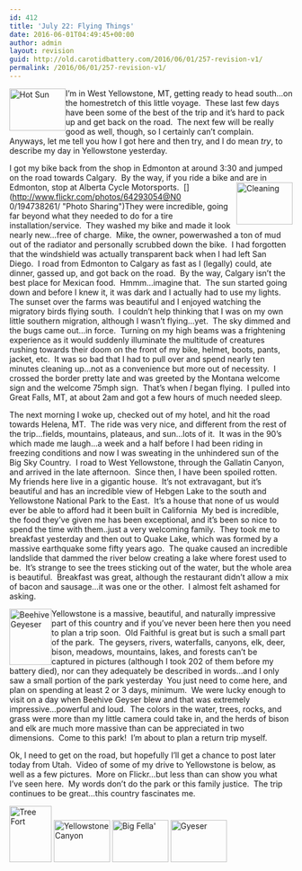 ```yaml
---
id: 412
title: 'July 22: Flying Things'
date: 2016-06-01T04:49:45+00:00
author: admin
layout: revision
guid: http://old.carotidbattery.com/2016/06/01/257-revision-v1/
permalink: /2016/06/01/257-revision-v1/
---
```

[<img class="alignleft" style="float: left;" src="http://static.flickr.com/69/194738433_cb2ee51535_t.jpg" alt="Hot Sun" width="100" height="75" />](http://www.flickr.com/photos/64293054@N00/194738433/ "Photo Sharing")

I&#8217;m in West Yellowstone, MT, getting ready to head south&#8230;on the homestretch of this little voyage.  These last few days have been some of the best of the trip and it&#8217;s hard to pack up and get back on the road.  The next few will be really good as well, though, so I certainly can&#8217;t complain.  Anyways, let me tell you how I got here and then try, and I do mean _try_, to describe my day in Yellowstone yesterday.

I got my bike back from the shop in Edmonton at around 3:30 and jumped on the road towards Calgary.  By the way, if you ride a bike and are in Edmonton, stop at Alberta Cycle Motorsports.  [<img style="float: right;" src="http://static.flickr.com/62/194738261_aa99c8fb1e_t.jpg" alt="Cleaning" width="100" height="75" />](http://www.flickr.com/photos/64293054@N0<br />0/194738261/ "Photo Sharing")They were incredible, going far beyond what they needed to do for a tire installation/service.  They washed my bike and made it look nearly new&#8230;free of charge.  Mike, the owner, powerwashed a ton of mud out of the radiator and personally scrubbed down the bike.  I had forgotten that the windshield was actually transparent back when I had left San Diego.  I road from Edmonton to Calgary as fast as I (legally) could, ate dinner, gassed up, and got back on the road.  By the way, Calgary isn&#8217;t the best place for Mexican food.  Hmmm&#8230;imagine that.  The sun started going down and before I knew it, it was dark and I actually had to use my lights.  The sunset over the farms was beautiful and I enjoyed watching the migratory birds flying south.  I couldn&#8217;t help thinking that I was on my own little southern migration, although I wasn&#8217;t flying&#8230;yet.  The sky dimmed and the bugs came out&#8230;in force.  Turning on my high beams was a frightening experience as it would suddenly illuminate the multitude of creatures rushing towards their doom on the front of my bike, helmet, boots, pants, jacket, etc.  It was so bad that I had to pull over and spend nearly ten minutes cleaning up&#8230;not as a convenience but more out of necessity.  I crossed the border pretty late and was greeted by the Montana welcome sign and the welcome 75mph sign.  That&#8217;s when _I_ began flying.  I pulled into Great Falls, MT, at about 2am and got a few hours of much needed sleep.

The next morning I woke up, checked out of my hotel, and hit the road towards Helena, MT.  The ride was very nice, and different from the rest of the trip&#8230;fields, mountains, plateaus, and sun&#8230;lots of it.  It was in the 90&#8217;s which made me laugh&#8230;a week and a half before I had been riding in freezing conditions and now I was sweating in the unhindered sun of the Big Sky Country.  I road to West Yellowstone, through the Gallatin Canyon, and arrived in the late afternoon.  Since then, I have been spoiled rotten.  My friends here live in a gigantic house.  It&#8217;s not extravagant, but it&#8217;s beautiful and has an incredible view of Hebgen Lake to the south and Yellowstone National Park to the East.  It&#8217;s a house that none of us would ever be able to afford had it been built in California  My bed is incredible, the food they&#8217;ve given me has been exceptional, and it&#8217;s been so nice to spend the time with them..just a very welcoming family.  They took me to breakfast yesterday and then out to Quake Lake, which was formed by a massive earthquake some fifty years ago.  The quake caused an incredible landslide that dammed the river below creating a lake where forest used to be.  It&#8217;s strange to see the trees sticking out of the water, but the whole area is beautiful.  Breakfast was great, although the restaurant didn&#8217;t allow a mix of bacon and sausage&#8230;it was one or the other.  I almost felt ashamed for asking.

[<img class="alignleft" style="float: left;" src="http://static.flickr.com/68/195455260_ad6e7314f0_t.jpg" alt="Beehive Geyeser" width="75" height="100" />](http://www.flickr.com/photos/64293054@N00/195455260/ "Photo Sharing")Yellowstone is a massive, beautiful, and naturally impressive part of this country and if you&#8217;ve never been here then you need to plan a trip soon.  Old Faithful is great but is such a small part of the park.  The geysers, rivers, waterfalls, canyons, elk, deer, bison, meadows, mountains, lakes, and forests can&#8217;t be captured in pictures (although I took 202 of them before my battery died), nor can they adequately be described in words&#8230;and I only saw a small portion of the park yesterday  You just need to come here, and plan on spending at least 2 or 3 days, minimum.  We were lucky enough to visit on a day when Beehive Geyser blew and that was extremely impressive&#8230;powerful and loud.  The colors in the water, trees, rocks, and grass were more than my little camera could take in, and the herds of bison and elk are much more massive than can be appreciated in two dimensions.  Come to this park!  I&#8217;m about to plan a return trip myself.

Ok, I need to get on the road, but hopefully I&#8217;ll get a chance to post later today from Utah.  Video of some of my drive to Yellowstone is below, as well as a few pictures.  More on Flickr&#8230;but less than can show you what I&#8217;ve seen here.  My words don&#8217;t do the park or this family justice.  The trip continues to be great&#8230;this country fascinates me.

<p style="margin-bottom: 0in;">
</p>

<p style="margin-bottom: 0in;">
  <p>
    <a title="Photo Sharing" href="http://www.flickr.com/photos/64293054@N00/195456994/"><img src="http://static.flickr.com/63/195456994_8f4a28b1f7_t.jpg" alt="Tree Fort" width="75" height="100" /></a> <a title="Photo Sharing" href="http://www.flickr.com/photos/64293054@N00/195456853/"><img src="http://static.flickr.com/72/195456853_1eefb492d1_t.jpg" alt="Yellowstone Canyon" width="100" height="75" /></a> <a title="Photo Sharing" href="http://www.flickr.com/photos/64293054@N00/195456320/"><img src="http://static.flickr.com/67/195456320_cbf3046383_t.jpg" alt="Big Fella'" width="100" height="75" /></a> <a title="Photo Sharing" href="http://www.flickr.com/photos/64293054@N00/195456097/"><img src="http://static.flickr.com/58/195456097_3a25f449d3_t.jpg" alt="Gyeser" width="100" height="75" /></a>
  </p>
